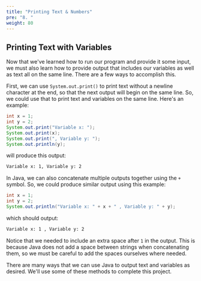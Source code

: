 ```yaml
---
title: "Printing Text & Numbers"
pre: "8. "
weight: 80
---
```


## Printing Text with Variables

Now that we've learned how to run our program and provide it some input, we must also learn how to provide output that includes our variables as well as text all on the same line. There are a few ways to accomplish this.

First, we can use `System.out.print()` to print text without a newline character at the end, so that the next output will begin on the same line. So, we could use that to print text and variables on the same line. Here's an example:

```java
int x = 1;
int y = 2;
System.out.print("Variable x: ");
System.out.print(x);
System.out.print(", Variable y: ");
System.out.println(y);
```

will produce this output:

```tex
Variable x: 1, Variable y: 2
```

In Java, we can also concatenate multiple outputs together using the `+` symbol. So, we could produce similar output using this example:

```java
int x = 1;
int y = 2;
System.out.println("Variable x: " + x + " , Variable y: " + y);
```

which should output:

```tex
Variable x: 1 , Variable y: 2
```

Notice that we needed to include an extra space after `1` in the output. This is because Java does not add a space between strings when concatenating them, so we must be careful to add the spaces ourselves where needed.

There are many ways that we can use Java to output text and variables as desired. We'll use some of these methods to complete this project. 